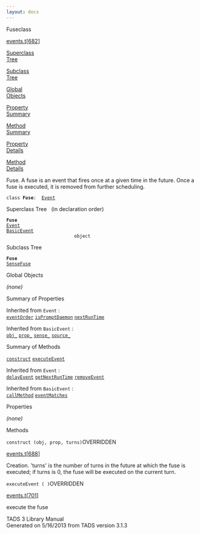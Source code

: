 ```yaml
---
layout: docs
---
```

<span class="title">Fuse</span><span class="type">class</span>

[events.t](../file/events.t.html)\[[682](../source/events.t.html#682)\]

[Superclass  
Tree](#_SuperClassTree_)

[Subclass  
Tree](#_SubClassTree_)

[Global  
Objects](#_ObjectSummary_)

[Property  
Summary](#_PropSummary_)

[Method  
Summary](#_MethodSummary_)

[Property  
Details](#_Properties_)

[Method  
Details](#_Methods_)



Fuse. A fuse is an event that fires once at a given time in the future.
Once a fuse is executed, it is removed from further scheduling.

`class `**`Fuse`**` :   `[`Event`](../object/Event.html)



<span id="_SuperClassTree_"></span>



<span class="hdln">Superclass Tree</span>   (in declaration order)



**`Fuse`**  
[`Event`](../object/Event.html)  
[`BasicEvent`](../object/BasicEvent.html)  
`                         object`  
<span id="_SubClassTree_"></span>



<span class="hdln">Subclass Tree</span>  



**`Fuse`**  
[`SenseFuse`](../object/SenseFuse.html)  
<span id="_ObjectSummary_"></span>



<span class="hdln">Global Objects</span>  



*(none)* <span id="_PropSummary_"></span>



<span class="hdln">Summary of Properties</span>  





Inherited from `Event` :  
[`eventOrder`](../object/Event.html#eventOrder) [`isPromptDaemon`](../object/Event.html#isPromptDaemon) [`nextRunTime`](../object/Event.html#nextRunTime)

Inherited from `BasicEvent` :  
[`obj_`](../object/BasicEvent.html#obj_) [`prop_`](../object/BasicEvent.html#prop_) [`sense_`](../object/BasicEvent.html#sense_) [`source_`](../object/BasicEvent.html#source_)

<span id="_MethodSummary_"></span>



<span class="hdln">Summary of Methods</span>  



[`construct`](#construct) [`executeEvent`](#executeEvent)

Inherited from `Event` :  
[`delayEvent`](../object/Event.html#delayEvent) [`getNextRunTime`](../object/Event.html#getNextRunTime) [`removeEvent`](../object/Event.html#removeEvent)

Inherited from `BasicEvent` :  
[`callMethod`](../object/BasicEvent.html#callMethod) [`eventMatches`](../object/BasicEvent.html#eventMatches)

<span id="_Properties_"></span>



<span class="hdln">Properties</span>  



*(none)* <span id="_Methods_"></span>



<span class="hdln">Methods</span>  



<span id="construct"></span>

`construct (obj, prop, turns)`<span class="rem">OVERRIDDEN</span>

[events.t](../file/events.t.html)\[[688](../source/events.t.html#688)\]



Creation. 'turns' is the number of turns in the future at which the fuse
is executed; if turns is 0, the fuse will be executed on the current
turn.



<span id="executeEvent"></span>

`executeEvent ( )`<span class="rem">OVERRIDDEN</span>

[events.t](../file/events.t.html)\[[701](../source/events.t.html#701)\]



execute the fuse





TADS 3 Library Manual  
Generated on 5/16/2013 from TADS version 3.1.3



